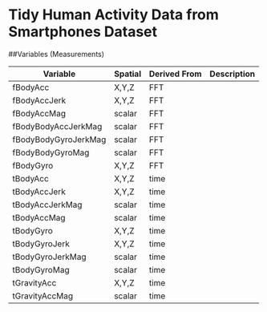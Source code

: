 # Tidy Human Activity Data from Smartphones Dataset

##Variables (Measurements)

Variable|Spatial|Derived From|Description
-------------------|-----------|-----------|-------------
fBodyAcc| X,Y,Z | FFT | 
fBodyAccJerk| X,Y,Z  | FFT |
fBodyAccMag| scalar  | FFT |  
fBodyBodyAccJerkMag| scalar  | FFT |  
fBodyBodyGyroJerkMag| scalar  | FFT |  
fBodyBodyGyroMag| scalar  | FFT |  
fBodyGyro| X,Y,Z  | FFT |  
tBodyAcc| X,Y,Z  | time |  
tBodyAccJerk| X,Y,Z  | time |  
tBodyAccJerkMag| scalar  | time |  
tBodyAccMag| scalar  | time |  
tBodyGyro| X,Y,Z  | time |  
tBodyGyroJerk| X,Y,Z  | time |  
tBodyGyroJerkMag| scalar  | time |  
tBodyGyroMag| scalar  | time |  
tGravityAcc| X,Y,Z  | time |  
tGravityAccMag| scalar  | time |  
